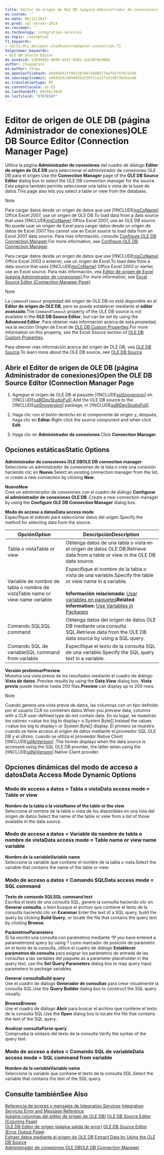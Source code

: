 ```yaml
---
title: Editor de origen de OLE DB (página Administrador de conexiones) | Microsoft Docs
ms.custom: ''
ms.date: 06/13/2017
ms.prod: sql-server-2014
ms.reviewer: ''
ms.technology: integration-services
ms.topic: conceptual
f1_keywords:
- sql12.dts.designer.oledbsourceadapter.connection.f1
helpviewer_keywords:
- OLE DB Source Editor
ms.assetid: 53699902-8699-4547-b56b-a5b2079e98b6
author: chugugrace
ms.author: chugu
ms.openlocfilehash: e6b9d841ff902107847a9d85779af41f476315db
ms.sourcegitcommit: ad4d92dce894592a259721a1571b1d8736abacdb
ms.translationtype: MT
ms.contentlocale: es-ES
ms.lasthandoff: 08/04/2020
ms.locfileid: "87676587"
---
```

# <a name="ole-db-source-editor-connection-manager-page"></a><span data-ttu-id="a58dd-102">Editor de origen de OLE DB (página Administrador de conexiones)</span><span class="sxs-lookup"><span data-stu-id="a58dd-102">OLE DB Source Editor (Connection Manager Page)</span></span>
  <span data-ttu-id="a58dd-103">Utilice la página **Administrador de conexiones** del cuadro de diálogo **Editor de origen de OLE DB** para seleccionar el administrador de conexiones OLE DB para el origen.</span><span class="sxs-lookup"><span data-stu-id="a58dd-103">Use the **Connection Manager** page of the **OLE DB Source Editor** dialog box to select the OLE DB connection manager for the source.</span></span> <span data-ttu-id="a58dd-104">Esta página también permite seleccionar una tabla o vista de la base de datos.</span><span class="sxs-lookup"><span data-stu-id="a58dd-104">This page also lets you select a table or view from the database.</span></span>  
  
> [!NOTE]  
>  <span data-ttu-id="a58dd-105">Para cargar datos desde un origen de datos que use [!INCLUDE[msCoName](../includes/msconame-md.md)] Office Excel 2007, use un origen de OLE DB.</span><span class="sxs-lookup"><span data-stu-id="a58dd-105">To load data from a data source that uses [!INCLUDE[msCoName](../includes/msconame-md.md)] Office Excel 2007, use an OLE DB source.</span></span> <span data-ttu-id="a58dd-106">No puede usar un origen de Excel para cargar datos desde un origen de datos de Excel 2007.</span><span class="sxs-lookup"><span data-stu-id="a58dd-106">You cannot use an Excel source to load data from an Excel 2007 data source.</span></span> <span data-ttu-id="a58dd-107">Para más información, consulte [Configure OLE DB Connection Manager](configure-ole-db-connection-manager.md).</span><span class="sxs-lookup"><span data-stu-id="a58dd-107">For more information, see [Configure OLE DB Connection Manager](configure-ole-db-connection-manager.md).</span></span>  
>   
>  <span data-ttu-id="a58dd-108">Para cargar datos desde un origen de datos que use [!INCLUDE[msCoName](../includes/msconame-md.md)] Office Excel 2003 o anterior, use un origen de Excel.</span><span class="sxs-lookup"><span data-stu-id="a58dd-108">To load data from a data source that uses [!INCLUDE[msCoName](../includes/msconame-md.md)] Office Excel 2003 or earlier, use an Excel source.</span></span> <span data-ttu-id="a58dd-109">Para más información, vea [Editor de origen de Excel &#40;página Administrador de conexiones&#41;](../../2014/integration-services/excel-source-editor-connection-manager-page.md).</span><span class="sxs-lookup"><span data-stu-id="a58dd-109">For more information, see [Excel Source Editor &#40;Connection Manager Page&#41;](../../2014/integration-services/excel-source-editor-connection-manager-page.md).</span></span>  
  
> [!NOTE]  
>  <span data-ttu-id="a58dd-110">La `CommandTimeout` propiedad del origen de OLE DB no está disponible en el **Editor de origen de OLE DB**, pero se puede establecer mediante el **editor avanzado**.</span><span class="sxs-lookup"><span data-stu-id="a58dd-110">The `CommandTimeout` property of the OLE DB source is not available in the **OLE DB Source Editor**, but can be set by using the **Advanced Editor**.</span></span> <span data-ttu-id="a58dd-111">Para obtener más información acerca de esta propiedad, vea la sección Origen de Excel de [OLE DB Custom Properties](data-flow/ole-db-custom-properties.md).</span><span class="sxs-lookup"><span data-stu-id="a58dd-111">For more information on this property, see the Excel Source section of [OLE DB Custom Properties](data-flow/ole-db-custom-properties.md).</span></span>  
  
 <span data-ttu-id="a58dd-112">Para obtener más información acerca del origen de OLE DB, vea [OLE DB Source](data-flow/ole-db-source.md).</span><span class="sxs-lookup"><span data-stu-id="a58dd-112">To learn more about the OLE DB source, see [OLE DB Source](data-flow/ole-db-source.md).</span></span>  
  
## <a name="open-the-ole-db-source-editor-connection-manager-page"></a><span data-ttu-id="a58dd-113">Abrir el Editor de origen de OLE DB (página Administrador de conexiones)</span><span class="sxs-lookup"><span data-stu-id="a58dd-113">Open the OLE DB Source Editor (Connection Manager Page</span></span>  
  
1.  <span data-ttu-id="a58dd-114">Agregue el origen de OLE DB al paquete [!INCLUDE[ssISnoversion](../includes/ssisnoversion-md.md)] en [!INCLUDE[ssBIDevStudioFull](../includes/ssbidevstudiofull-md.md)].</span><span class="sxs-lookup"><span data-stu-id="a58dd-114">Add the OLE DB source to the [!INCLUDE[ssISnoversion](../includes/ssisnoversion-md.md)] package, in [!INCLUDE[ssBIDevStudioFull](../includes/ssbidevstudiofull-md.md)].</span></span>  
  
2.  <span data-ttu-id="a58dd-115">Haga clic con el botón derecho en el componente de origen y, después, haga clic en **Editar**.</span><span class="sxs-lookup"><span data-stu-id="a58dd-115">Right-click the source component and when click **Edit**.</span></span>  
  
3.  <span data-ttu-id="a58dd-116">Haga clic en **Administrador de conexiones**.</span><span class="sxs-lookup"><span data-stu-id="a58dd-116">Click **Connection Manager**.</span></span>  
  
## <a name="static-options"></a><span data-ttu-id="a58dd-117">Opciones estáticas</span><span class="sxs-lookup"><span data-stu-id="a58dd-117">Static Options</span></span>  
 <span data-ttu-id="a58dd-118">**Administrador de conexiones OLE DB**</span><span class="sxs-lookup"><span data-stu-id="a58dd-118">**OLE DB connection manager**</span></span>  
 <span data-ttu-id="a58dd-119">Seleccione un administrador de conexiones de la lista o cree una conexión haciendo clic en **Nuevo**.</span><span class="sxs-lookup"><span data-stu-id="a58dd-119">Select an existing connection manager from the list, or create a new connection by clicking **New**.</span></span>  
  
 <span data-ttu-id="a58dd-120">**Nuevo**</span><span class="sxs-lookup"><span data-stu-id="a58dd-120">**New**</span></span>  
 <span data-ttu-id="a58dd-121">Cree un administrador de conexiones con el cuadro de diálogo **Configurar el administrador de conexiones OLE DB** .</span><span class="sxs-lookup"><span data-stu-id="a58dd-121">Create a new connection manager by using the **Configure OLE DB Connection Manager** dialog box.</span></span>  
  
 <span data-ttu-id="a58dd-122">**Modo de acceso a datos**</span><span class="sxs-lookup"><span data-stu-id="a58dd-122">**Data access mode**</span></span>  
 <span data-ttu-id="a58dd-123">Especifique el método para seleccionar datos del origen.</span><span class="sxs-lookup"><span data-stu-id="a58dd-123">Specify the method for selecting data from the source.</span></span>  
  
|<span data-ttu-id="a58dd-124">Opción</span><span class="sxs-lookup"><span data-stu-id="a58dd-124">Option</span></span>|<span data-ttu-id="a58dd-125">Descripción</span><span class="sxs-lookup"><span data-stu-id="a58dd-125">Description</span></span>|  
|------------|-----------------|  
|<span data-ttu-id="a58dd-126">Tabla o vista</span><span class="sxs-lookup"><span data-stu-id="a58dd-126">Table or view</span></span>|<span data-ttu-id="a58dd-127">Obtenga datos de una tabla o vista en el origen de datos OLE DB.</span><span class="sxs-lookup"><span data-stu-id="a58dd-127">Retrieve data from a table or view in the OLE DB data source.</span></span>|  
|<span data-ttu-id="a58dd-128">Variable de nombre de tabla o nombre de vista</span><span class="sxs-lookup"><span data-stu-id="a58dd-128">Table name or view name variable</span></span>|<span data-ttu-id="a58dd-129">Especifique el nombre de la tabla o vista de una variable.</span><span class="sxs-lookup"><span data-stu-id="a58dd-129">Specify the table or view name in a variable.</span></span><br /><br /> <span data-ttu-id="a58dd-130">**Información relacionada:** [Usar variables en paquetes](../../2014/integration-services/use-variables-in-packages.md)</span><span class="sxs-lookup"><span data-stu-id="a58dd-130">**Related information:** [Use Variables in Packages](../../2014/integration-services/use-variables-in-packages.md)</span></span>|  
|<span data-ttu-id="a58dd-131">Comando SQL</span><span class="sxs-lookup"><span data-stu-id="a58dd-131">SQL command</span></span>|<span data-ttu-id="a58dd-132">Obtenga datos del origen de datos OLE DB mediante una consulta SQL.</span><span class="sxs-lookup"><span data-stu-id="a58dd-132">Retrieve data from the OLE DB data source by using a SQL query.</span></span>|  
|<span data-ttu-id="a58dd-133">Comando SQL de variable</span><span class="sxs-lookup"><span data-stu-id="a58dd-133">SQL command from variable</span></span>|<span data-ttu-id="a58dd-134">Especifique el texto de la consulta SQL de una variable.</span><span class="sxs-lookup"><span data-stu-id="a58dd-134">Specify the SQL query text in a variable.</span></span>|  
  
 <span data-ttu-id="a58dd-135">**Versión preliminar**</span><span class="sxs-lookup"><span data-stu-id="a58dd-135">**Preview**</span></span>  
 <span data-ttu-id="a58dd-136">Muestra una vista previa de los resultados mediante el cuadro de diálogo **Vista de datos** .</span><span class="sxs-lookup"><span data-stu-id="a58dd-136">Preview results by using the **Data View** dialog box.</span></span> <span data-ttu-id="a58dd-137">**Vista previa** puede mostrar hasta 200 filas.</span><span class="sxs-lookup"><span data-stu-id="a58dd-137">**Preview** can display up to 200 rows.</span></span>  
  
> [!NOTE]  
>  <span data-ttu-id="a58dd-138">Cuando genera una vista previa de datos, las columnas con un tipo definido por el usuario CLR no contienen datos.</span><span class="sxs-lookup"><span data-stu-id="a58dd-138">When you preview data, columns with a CLR user-defined type do not contain data.</span></span> <span data-ttu-id="a58dd-139">En su lugar, se muestran los valores \<value too big to display> o System.Byte[].</span><span class="sxs-lookup"><span data-stu-id="a58dd-139">Instead the values \<value too big to display> or System.Byte[] display.</span></span> <span data-ttu-id="a58dd-140">El primero se muestra cuando se tiene acceso al origen de datos mediante el proveedor SQL OLE DB y el último, cuando se utiliza el proveedor Native Client [!INCLUDE[ssNoVersion](../includes/ssnoversion-md.md)] .</span><span class="sxs-lookup"><span data-stu-id="a58dd-140">The former displays when the data source is accessed using the SQL OLE DB provider, the latter when using the [!INCLUDE[ssNoVersion](../includes/ssnoversion-md.md)] Native Client provider.</span></span>  
  
## <a name="data-access-mode-dynamic-options"></a><span data-ttu-id="a58dd-141">Opciones dinámicas del modo de acceso a datos</span><span class="sxs-lookup"><span data-stu-id="a58dd-141">Data Access Mode Dynamic Options</span></span>  
  
### <a name="data-access-mode--table-or-view"></a><span data-ttu-id="a58dd-142">Modo de acceso a datos = Tabla o vista</span><span class="sxs-lookup"><span data-stu-id="a58dd-142">Data access mode = Table or view</span></span>  
 <span data-ttu-id="a58dd-143">**Nombre de la tabla o la vista**</span><span class="sxs-lookup"><span data-stu-id="a58dd-143">**Name of the table or the view**</span></span>  
 <span data-ttu-id="a58dd-144">Seleccione el nombre de la tabla o vista de los disponibles en una lista del origen de datos.</span><span class="sxs-lookup"><span data-stu-id="a58dd-144">Select the name of the table or view from a list of those available in the data source.</span></span>  
  
### <a name="data-access-mode--table-name-or-view-name-variable"></a><span data-ttu-id="a58dd-145">Modo de acceso a datos = Variable de nombre de tabla o nombre de vista</span><span class="sxs-lookup"><span data-stu-id="a58dd-145">Data access mode = Table name or view name variable</span></span>  
 <span data-ttu-id="a58dd-146">**Nombre de la variable**</span><span class="sxs-lookup"><span data-stu-id="a58dd-146">**Variable name**</span></span>  
 <span data-ttu-id="a58dd-147">Seleccione la variable que contiene el nombre de la tabla o vista.</span><span class="sxs-lookup"><span data-stu-id="a58dd-147">Select the variable that contains the name of the table or view.</span></span>  
  
### <a name="data-access-mode--sql-command"></a><span data-ttu-id="a58dd-148">Modo de acceso a datos = Comando SQL</span><span class="sxs-lookup"><span data-stu-id="a58dd-148">Data access mode = SQL command</span></span>  
 <span data-ttu-id="a58dd-149">**Texto de comando SQL**</span><span class="sxs-lookup"><span data-stu-id="a58dd-149">**SQL command text**</span></span>  
 <span data-ttu-id="a58dd-150">Escriba el texto de una consulta SQL, genere la consulta haciendo clic en **Generar consulta**, o bien busque el archivo que contiene el texto de la consulta haciendo clic en **Examinar**.</span><span class="sxs-lookup"><span data-stu-id="a58dd-150">Enter the text of a SQL query, build the query by clicking **Build Query**, or locate the file that contains the query text by clicking **Browse**.</span></span>  
  
 <span data-ttu-id="a58dd-151">**Parámetros**</span><span class="sxs-lookup"><span data-stu-id="a58dd-151">**Parameters**</span></span>  
 <span data-ttu-id="a58dd-152">Si ha escrito una consulta con parámetros mediante ?</span><span class="sxs-lookup"><span data-stu-id="a58dd-152">If you have entered a parameterized query by using ?</span></span> <span data-ttu-id="a58dd-153">como marcador de posición de parámetro en el texto de la consulta, utilice el cuadro de diálogo **Establecer parámetros de consulta** para asignar los parámetros de entrada de las consultas a las variables del paquete.</span><span class="sxs-lookup"><span data-stu-id="a58dd-153">as a parameter placeholder in the query text, use the **Set Query Parameters** dialog box to map query input parameters to package variables.</span></span>  
  
 <span data-ttu-id="a58dd-154">**Generar consulta**</span><span class="sxs-lookup"><span data-stu-id="a58dd-154">**Build query**</span></span>  
 <span data-ttu-id="a58dd-155">Use el cuadro de diálogo **Generador de consultas** para crear visualmente la consulta SQL.</span><span class="sxs-lookup"><span data-stu-id="a58dd-155">Use the **Query Builder** dialog box to construct the SQL query visually.</span></span>  
  
 <span data-ttu-id="a58dd-156">**Browse**</span><span class="sxs-lookup"><span data-stu-id="a58dd-156">**Browse**</span></span>  
 <span data-ttu-id="a58dd-157">Use el cuadro de diálogo **Abrir** para buscar el archivo que contiene el texto de la consulta SQL.</span><span class="sxs-lookup"><span data-stu-id="a58dd-157">Use the **Open** dialog box to locate the file that contains the text of the SQL query.</span></span>  
  
 <span data-ttu-id="a58dd-158">**Analizar consulta**</span><span class="sxs-lookup"><span data-stu-id="a58dd-158">**Parse query**</span></span>  
 <span data-ttu-id="a58dd-159">Comprueba la sintaxis del texto de la consulta.</span><span class="sxs-lookup"><span data-stu-id="a58dd-159">Verify the syntax of the query text.</span></span>  
  
### <a name="data-access-mode--sql-command-from-variable"></a><span data-ttu-id="a58dd-160">Modo de acceso a datos = Comando SQL de variable</span><span class="sxs-lookup"><span data-stu-id="a58dd-160">Data access mode = SQL command from variable</span></span>  
 <span data-ttu-id="a58dd-161">**Nombre de la variable**</span><span class="sxs-lookup"><span data-stu-id="a58dd-161">**Variable name**</span></span>  
 <span data-ttu-id="a58dd-162">Seleccione la variable que contiene el texto de la consulta SQL.</span><span class="sxs-lookup"><span data-stu-id="a58dd-162">Select the variable that contains the text of the SQL query.</span></span>  
  
## <a name="see-also"></a><span data-ttu-id="a58dd-163">Consulte también</span><span class="sxs-lookup"><span data-stu-id="a58dd-163">See Also</span></span>  
 <span data-ttu-id="a58dd-164">[Referencia de errores y mensajes de Integration Services](../../2014/integration-services/integration-services-error-and-message-reference.md) </span><span class="sxs-lookup"><span data-stu-id="a58dd-164">[Integration Services Error and Message Reference](../../2014/integration-services/integration-services-error-and-message-reference.md) </span></span>  
 <span data-ttu-id="a58dd-165">[&#40;página columnas del editor de origen de OLE DB&#41;](../../2014/integration-services/ole-db-source-editor-columns-page.md) </span><span class="sxs-lookup"><span data-stu-id="a58dd-165">[OLE DB Source Editor &#40;Columns Page&#41;](../../2014/integration-services/ole-db-source-editor-columns-page.md) </span></span>  
 <span data-ttu-id="a58dd-166">[OLE DB Editor de origen &#40;página salida de error&#41;](../../2014/integration-services/ole-db-source-editor-error-output-page.md) </span><span class="sxs-lookup"><span data-stu-id="a58dd-166">[OLE DB Source Editor &#40;Error Output Page&#41;](../../2014/integration-services/ole-db-source-editor-error-output-page.md) </span></span>  
 <span data-ttu-id="a58dd-167">[Extraer datos mediante el origen de OLE DB](data-flow/extract-data-by-using-the-ole-db-source.md) </span><span class="sxs-lookup"><span data-stu-id="a58dd-167">[Extract Data by Using the OLE DB Source](data-flow/extract-data-by-using-the-ole-db-source.md) </span></span>  
 [<span data-ttu-id="a58dd-168">Administrador de conexiones OLE DB</span><span class="sxs-lookup"><span data-stu-id="a58dd-168">OLE DB Connection Manager</span></span>](connection-manager/ole-db-connection-manager.md)  
  
  
